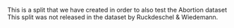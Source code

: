 This is a split that we have created in order to also test the Abortion dataset
This split was not released in the dataset by Ruckdeschel & Wiedemann. 
